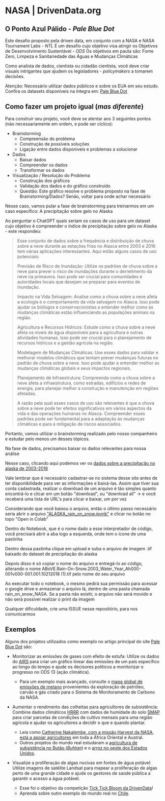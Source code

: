 # NASA | DrivenData.org
## O Ponto Azul Pálido - *Pale Blue Dot*

Este desafio proposto pela driven data, em conjunto com a NASA e NASA Tournament Labs - *NTL*
É um desafio cujo objetivo visa atingir os Objetivos de Desenvolvimento Sustentável - *ODS*
Os objetivos em pauta são: Fome Zero, Limpeza e Sanitariedade das Águas e Mudanças Climáticas

Como analista de dados, cientista ou cidadão cientista, você deve criar visuais intrigantes que ajudem os legisladores - *policymakers* a tomarem decisões. 

Atenção: Necessário utilizar dados públicos e sobre os EUA em seu estudo. Confira os datasets disponíveis na íntegra em: [Pale Blue Dot](https://www.drivendata.org/competitions/256/pale-blue-dot/)

## Como fazer um projeto igual (*mas diferente*)

Para construir seu projeto, você deve se atentar aos 3 seguintes pontos (não necessariamente em ordem, e pode ser cíclico):

- Brainstorming
  - Compreensão do problema
  - Construção de possíveis soluções
  - Ligação entre dados disponíveis e problemas a solucionar
- Dados
  - Baixar dados
  - Compreender os dados
  - Transformar os dados
- Visualização / Resolução do Problema
  - Construção dos gráficos
  - Validação dos dados e do gráfico construído
  - Questão: Este gráfico resolve o problema proposto na fase de Brainstorming/Dados? Senão, voltar para onde achar necessário

Nesse caso, vamos pular a fase de brainstorming para treinarmos em um caso específico:
  A precipitação sobre gelo no Alaska

Ao perguntar o ChatGPT quais seriam os casos de uso para um dataset cujo objetivo é compreender o índice de precipitação sobre gelo no Alaska - este respondeu:

> Esse conjunto de dados sobre a frequência e distribuição de chuva sobre a neve durante as estações frias no Alasca entre 2003 e 2016 tem várias aplicações interessantes. Aqui estão alguns casos de uso potenciais:
> 
> Previsão de Risco de Inundação: Utilize os padrões de chuva sobre a neve para prever o risco de inundações durante o derretimento da neve na primavera. Isso pode ser crucial para comunidades e autoridades locais que desejam se preparar para eventos de inundação.
> 
> Impacto na Vida Selvagem: Analise como a chuva sobre a neve afeta a ecologia e o comportamento da vida selvagem no Alasca. Isso pode ajudar os biólogos e conservacionistas a entender melhor como as mudanças climáticas estão influenciando as populações animais na região.
> 
> Agricultura e Recursos Hídricos: Estude como a chuva sobre a neve afeta os níveis de água disponíveis para a agricultura e outras atividades humanas. Isso pode ser crucial para o planejamento de recursos hídricos e a gestão agrícola na região.
> 
> Modelagem de Mudanças Climáticas: Use esses dados para validar e melhorar modelos climáticos que tentam prever mudanças futuras no padrão de chuva sobre a neve. Isso pode ajudar a entender melhor as mudanças climáticas globais e seus impactos regionais.
> 
> Planejamento de Infraestrutura: Compreenda como a chuva sobre a neve afeta a infraestrutura, como estradas, edifícios e redes de energia, para planejar melhor a construção e manutenção em regiões afetadas.
> 
> A razão pela qual esses casos de uso são relevantes é que a chuva sobre a neve pode ter efeitos significativos em vários aspectos da vida e das operações humanas no Alasca. Compreender esses padrões pode ser fundamental para a adaptação às mudanças climáticas e para a mitigação de riscos associados.

Portanto, vamos utilizar o brainstorming realizado pelo nosso companheiro e estudar pelo menos um desses tópicos.

Na fase de dados, precisamos baixar os dados relevantes para nossa análise

Nesse caso, clicando aqui podemos ver os [dados sobre a precipitação no alaska de 2003-2016](https://search.earthdata.nasa.gov/search/granules?portal=idn&p=C2162145449-ORNL_CLOUD&pg%5B0%5D%5Bv%5D=f&pg%5B0%5D%5Bgsk%5D=-start_date&fi=MODIS&as%5Bscience_keywords%5D%5B0%5D=Atmosphere%3APrecipitation&tl=1703557365.73%213%21%21&fst0=Atmosphere&fsm0=Precipitation)

Vale lembrar que é necessário cadastrar-se no sistema desse site antes de ter disponibilidade para ver as informações e baixá-las.
Assim que tiver sua conta cadastrada, realizar o download de um arquivo é tão simples quanto encontrá-lo e clicar em um botão "download", ou "download all" -> e você receberá uma lista de URL's para clicar e baixar, um por vez

Considerando que você baixou o arquivo, então o último passo necessário seria abrir o arquivo ["ALASKA_rain_on_snow.ipynb"](https://github.com/Birlinha/Pale_Blue_Dot_NASA/blob/main/ALASKA_rain_on_snow.ipynb) e clicar no botão no topo "Open in Colab"

Dentro do Notebook, que é o nome dado a esse interpretador de código, você precisará abrir a aba logo a esquerda, onde tem o ícone de uma pastinha

Dentro dessa pastinha clique em upload e suba o arquivo de imagem .tif baixado do dataset de precipitação do alaska

Depois disso é só copiar o nome do arquivo e entregá-lo ao código, alterando o nome ABoVE.Rain-On-Snow.2003_Water_Year_Ah000-001v000-001.001.10212018 (1).tif pelo nome do seu arquivo

Ao executar todo o notebook, o mesmo pedirá sua permissão para acessar o google drive e armazenar o arquivo lá, dentro de uma pasta chamada rain_on_snow_NASA. Se a pasta não existir, o arquivo não será movido e não será possível realizar o print da imagem

Qualquer dificuldade, crie uma ISSUE nesse repositório, para nos comunicarmos

## Exemplos

Alguns dos projetos utilizados como exemplo no artigo principal do site [Pale Blue Dot](https://www.drivendata.org/competitions/256/pale-blue-dot/) são:

- Monitorizar as emissões de gases com efeito de estufa: Utilize os dados do [AIRS](https://airs.jpl.nasa.gov/) para criar um gráfico linear das emissões de um país específico ao longo do tempo e ajude os decisores políticos a monitorizar o progresso no ODS 13 (ação climática).
  - Para um exemplo mais avançado, consulte o [mapa global de emissões de metano](https://www.earthdata.nasa.gov/learn/articles/methane-fossil-fuel-exploitation) provenientes da exploração de petróleo, carvão e gás criado para o Sistema de Monitoramento de Carbono da NASA.

- Aumentar o rendimento das colheitas para agricultores de subsistência: Combine dados climáticos [HRRR](https://rapidrefresh.noaa.gov/hrrr/#:~:text=The%20HRRR%20is%20a%20NOAA,grids%20with%203km%20radar%20assimilation) com dados de humidade do solo [SMAP](https://www.earthdata.nasa.gov/learn/find-data/near-real-time/smap) para criar parcelas de condições de cultivo mensais para uma região agrícola e ajudar os agricultores a decidir o que e quando plantar.
  - Leia como [Catherine Nakalembe, com a missão Harvest da NASA, está a apoiar agricultores](https://www.devex.com/news/how-a-nasa-backed-scientist-uses-satellites-to-help-african-farmers-105010) em toda a África Oriental e Austral.
  - Outros projetos do mundo real estudaram a [agricultura de subsistência no Butão (*Buhtan*)](https://storymaps.arcgis.com/stories/e36505aa74ea474d9de8db3271ece80a) e o [arroz no oeste dos Estados Unidos](https://earthobservatory.nasa.gov/images/150412/a-rough-year-for-rice-in-california).

- Visualize a proliferação de algas nocivas em fontes de água potável: Utilize imagens de satélite Landsat para mapear a proliferação de algas perto de uma grande cidade e ajude os gestores de saúde pública a garantir o acesso a água potável.
  - Esse foi o objetivo da competição [Tick Tick Bloom da DrivenData](https://www.drivendata.org/competitions/143/tick-tick-bloom/)!
  - Aprenda sobre outro exemplo do mundo real no [Chile](https://earthobservatory.nasa.gov/images/151363/algae-in-the-andes).
